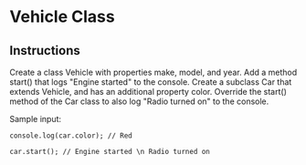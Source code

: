 # Vehicle Class

## Instructions

Create a class Vehicle with properties make, model, and year. Add a method start() that logs "Engine started" to the console. Create a subclass Car that extends Vehicle, and has an additional property color. Override the start() method of the Car class to also log "Radio turned on" to the console.

Sample input:

```let car = new Car("Toyota", "Camry", 2021, "Red");
console.log(car.color); // Red

car.start(); // Engine started \n Radio turned on
```

